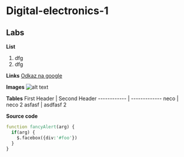 # Digital-electronics-1

## Labs

**List**
1. dfg
2. dfg

**Links**
[Odkaz na google](https://www.google.com "Google's Homepage")

**Images**
![alt text](https://pusheen.com/wp-content/themes/pusheen-custom/img/about-pusheen.png "Pusheen")

**Tables**
First Header | Second Header
------------ | -------------
neco | neco 2
asfasf | asdfasf 2

**Source code**

```vhdl
function fancyAlert(arg) {
  if(arg) {
    $.facebox({div:'#foo'})
  }
}
```
